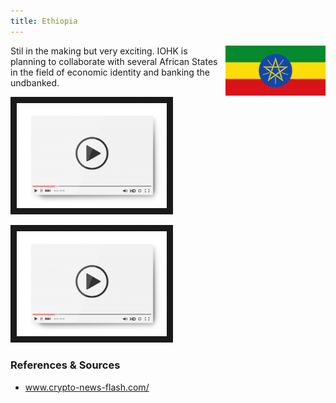 ```yaml
---
title: Ethiopia
---
```

<img src="/projects/goverment/Flag-Ethiopia.png" alt="Flag Ethiopia" width="160" class="projects-logo" align="right"/>
Stil in the making but very exciting. IOHK is planning to collaborate with several African States in the field of economic identity and banking the undbanked.

<a href="http://www.youtube.com/watch?feature=player_embedded&v=CGEs99I6qV8
" target="_blank"><img src="/assets/images/video-player-bar-template.jpg" 
alt="Blockchain Africa Conference 2021 - Keynote Address: Charles Hoskinson" width="240" border="10" /></a>

<a href="http://www.youtube.com/watch?feature=player_embedded&v=MUPKtfTLvAk
" target="_blank"><img src="/assets/images/video-player-bar-template.jpg" 
alt="CARDANO - IOG big plans for Africa !!" width="240" border="10" /></a>


### References & Sources
* <a href="https://www.crypto-news-flash.com/cardano-ethiopia-to-be-official-in-april-as-deal-receives-important-signature/" target="_blank">www.crypto-news-flash.com/</a>
